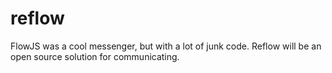 # reflow
FlowJS was a cool messenger, but with a lot of junk code. Reflow will be an open source solution for communicating.
